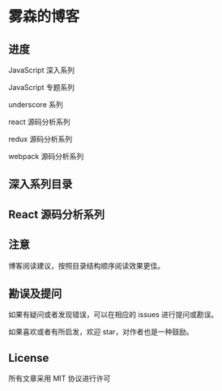# 雾森的博客

## 进度

JavaScript 深入系列

JavaScript 专题系列

underscore 系列

react 源码分析系列

redux 源码分析系列

webpack  源码分析系列

## 深入系列目录

## React 源码分析系列

## 注意

博客阅读建议，按照目录结构顺序阅读效果更佳。

## 勘误及提问

如果有疑问或者发现错误，可以在相应的 issues 进行提问或勘误。

如果喜欢或者有所启发，欢迎 star，对作者也是一种鼓励。

## License

所有文章采用 MIT 协议进行许可


